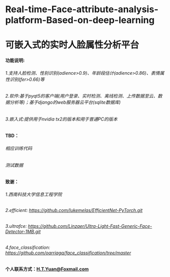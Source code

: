 # Real-time-Face-attribute-analysis-platform-Based-on-deep-learning
# 可嵌入式的实时人脸属性分析平台

#### 功能说明:
######         1.支持人脸检测、性别识别(adience>0.9)、年龄段估计(adience>0.86)、表情属性识别(fer>0.66)等
######         2.软件:基于pyqt5的客户端(用户登录、实时检测、离线检测、上传数据至云、数据分析等)；基于django的web服务器云平台(sqlite数据库)
######          3.嵌入式:提供用于nvidia tx2的版本和用于普通PC的版本

#### TBD：
######         相应训练代码
######         测试数据

#### 致谢：
######      1.西南科技大学信息工程学院
######      2.efficient:    https://github.com/lukemelas/EfficientNet-PyTorch.git
######      3.ultrafce:     https://github.com/Linzaer/Ultra-Light-Fast-Generic-Face-Detector-1MB.git
######      4.face_classification:    https://github.com/oarriaga/face_classification/tree/master

#### 个人联系方式：H.T.Yuan@Foxmail.com
